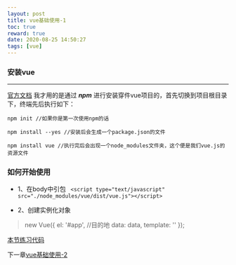 ```yaml
---
layout: post
title: vue基础使用-1
toc: true
reward: true
date: 2020-08-25 14:50:27
tags: [vue]
---
```

### 安装vue
***
[官方文档](https://cn.vuejs.org/v2/guide/installation.html)
我才用的是通过 ***npm*** 进行安装穿件vue项目的，首先切换到项目根目录下，终端先后执行如下：
<!-- more -->
```
npm init //如果你是第一次使用npm的话

npm install --yes //安装后会生成一个package.json的文件

npm install vue //执行完后会出现一个node_modules文件夹，这个便是我们vue.js的资源文件
```
### 如何开始使用
* 1、在body中引包
``` <script type="text/javascript" src="./node_modules/vue/dist/vue.js"></script>```
       
* 2、创建实例化对象
> new Vue({
		el: '#app', //目的地
	    data: data,
		template: ''
	});  


[本节练习代码](https://github.com/MarkCHYL/BLOG/blob/master/source/marksource/01_vue基础使用.html)

下一章[vue基础使用-2](http://markchyl.cn/2020/08/25/vue基础使用-2/)